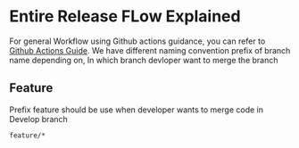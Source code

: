 # Entire Release FLow Explained

For general Workflow using Github actions guidance, you can refer to [Github Actions Guide](https://docs.github.com/en/actions/guides). 
We have different naming convention prefix of branch name depending on, In which branch devloper want to merge the branch

## Feature

Prefix feature should be use when developer wants to merge code in Develop branch
 ```sh
 feature/*

